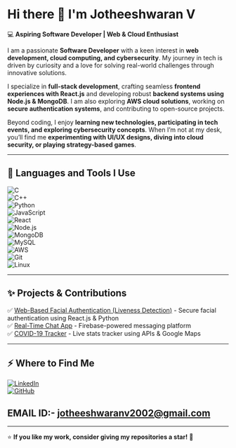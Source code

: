 # Hi there 👋 I'm Jotheeshwaran V  
💻 **Aspiring Software Developer | Web & Cloud Enthusiast**  

I am a passionate **Software Developer** with a keen interest in **web development, cloud computing, and cybersecurity**. My journey in tech is driven by curiosity and a love for solving real-world challenges through innovative solutions.  

I specialize in **full-stack development**, crafting seamless **frontend experiences with React.js** and developing robust **backend systems using Node.js & MongoDB**. I am also exploring **AWS cloud solutions**, working on **secure authentication systems**, and contributing to open-source projects.  

Beyond coding, I enjoy **learning new technologies, participating in tech events, and exploring cybersecurity concepts**. When I’m not at my desk, you’ll find me **experimenting with UI/UX designs, diving into cloud security, or playing strategy-based games**.  

---

## 🚀 **Languages and Tools I Use**  
![C](https://img.shields.io/badge/-C-00599C?style=flat-square&logo=c&logoColor=white)  
![C++](https://img.shields.io/badge/-C++-00599C?style=flat-square&logo=c%2B%2B&logoColor=white)  
![Python](https://img.shields.io/badge/-Python-3776AB?style=flat-square&logo=python&logoColor=white)  
![JavaScript](https://img.shields.io/badge/-JavaScript-F7DF1E?style=flat-square&logo=javascript&logoColor=black)  
![React](https://img.shields.io/badge/-React-61DAFB?style=flat-square&logo=react&logoColor=black)  
![Node.js](https://img.shields.io/badge/-Node.js-339933?style=flat-square&logo=node.js&logoColor=white)  
![MongoDB](https://img.shields.io/badge/-MongoDB-47A248?style=flat-square&logo=mongodb&logoColor=white)  
![MySQL](https://img.shields.io/badge/-MySQL-4479A1?style=flat-square&logo=mysql&logoColor=white)  
![AWS](https://img.shields.io/badge/-AWS-232F3E?style=flat-square&logo=amazon-aws&logoColor=white)  
![Git](https://img.shields.io/badge/-Git-F05032?style=flat-square&logo=git&logoColor=white)  
![Linux](https://img.shields.io/badge/-Linux-FCC624?style=flat-square&logo=linux&logoColor=black)  

---

## ✨ **Projects & Contributions**  
✅ [Web-Based Facial Authentication (Liveness Detection)](your_repo_link) - Secure facial authentication using React.js & Python  
✅ [Real-Time Chat App](your_repo_link) - Firebase-powered messaging platform  
✅ [COVID-19 Tracker](your_repo_link) - Live stats tracker using APIs & Google Maps  

---


## ⚡️ **Where to Find Me**  
[![LinkedIn](https://img.shields.io/badge/LinkedIn-0077B5?style=flat-square&logo=linkedin&logoColor=white)](www.linkedin.com/in/jotheeshwaran-v-9517331a3)  
[![GitHub](https://img.shields.io/badge/GitHub-181717?style=flat-square&logo=github&logoColor=white)](https://github.com/jotheeshwaranv)  
## EMAIL ID:- jotheeshwaranv2002@gmail.com

---

⭐ **If you like my work, consider giving my repositories a star!** 🌟  
